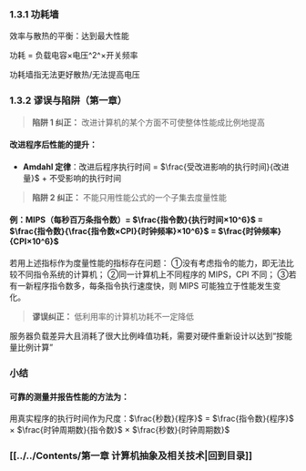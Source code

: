 ### 1.3.1 功耗墙

效率与散热的平衡：达到最大性能

功耗 = 负载电容×电压^2^×开关频率

功耗墙指无法更好散热/无法提高电压

### 1.3.2 谬误与陷阱（第一章）

> **陷阱 1 纠正：** 改进计算机的某个方面不可使整体性能成比例地提高

#### 改进程序后性能的提升：

- **Amdahl 定律**：改进后程序执行时间 = $\frac{受改进影响的执行时间}{改进量}$ + 不受影响的执行时间

> **陷阱 2 纠正：** 不能只用性能公式的一个子集去度量性能

#### 例：MIPS（每秒百万条指令数）= $\frac{指令数}{执行时间×10^6}$ = $\frac{指令数}{\frac{指令数×CPI}{时钟频率}×10^6}$ = $\frac{时钟频率}{CPI×10^6}$

若用上述指标作为度量性能的指标存在问题：
①没有考虑指令的能力，即无法比较不同指令系统的计算机；
②同一计算机上不同程序的 MIPS，CPI 不同；
③若有一新程序指令数多，每条指令执行速度快，则 MIPS 可能独立于性能发生变化。

> **谬误纠正：** 低利用率的计算机功耗不一定降低

服务器负载差异大且消耗了很大比例峰值功耗，需要对硬件重新设计以达到“按能量比例计算”

### 小结

#### 可靠的测量并报告性能的方法为：

用真实程序的执行时间作为尺度：$\frac{秒数}{程序}$ = $\frac{指令数}{程序}$ × $\frac{时钟周期数}{指令数}$ × $\frac{秒数}{时钟周期数}$

### [[../../Contents/第一章 计算机抽象及相关技术|回到目录]]